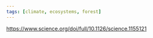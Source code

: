 ```yaml
---
tags: [climate, ecosystems, forest]
---
```

https://www.science.org/doi/full/10.1126/science.1155121